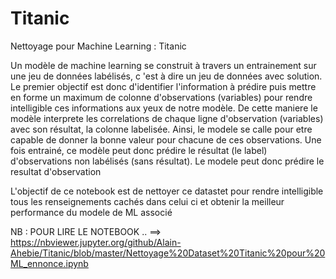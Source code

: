 # Titanic

Nettoyage pour Machine Learning : Titanic

Un modèle de machine learning se construit à travers un entrainement sur une jeu de données labélisés, c 'est à dire un jeu de données avec solution. Le premier objectif est donc d'identifier l'information à prédire puis mettre en forme un maximum de colonne d'observations (variables) pour rendre intelligible ces informations aux yeux de notre modèle. De cette maniere le modèle interprete les correlations de chaque ligne d'observation (variables) avec son résultat, la colonne labelisée. Ainsi, le modele se calle pour etre capable de donner la bonne valeur pour chacune de ces observations. Une fois entrainé, ce modèle peut donc prédire le résultat (le label) d'observations non labélisés (sans résultat). Le modele peut donc prédire le resultat d'observation

L'objectif de ce notebook est de nettoyer ce datastet pour rendre intelligible tous les renseignements cachés dans celui ci et obtenir la meilleur performance du modele de ML associé


NB : POUR LIRE LE NOTEBOOK ..
==> https://nbviewer.jupyter.org/github/Alain-Ahebie/Titanic/blob/master/Nettoyage%20Dataset%20Titanic%20pour%20ML_ennonce.ipynb
